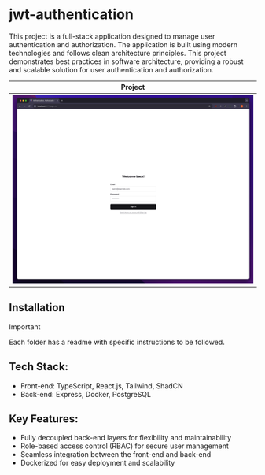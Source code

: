 # jwt-authentication

This project is a full-stack application designed to manage user authentication and authorization. The application is built using modern technologies and follows clean architecture principles. This project demonstrates best practices in software architecture, providing a robust and scalable solution for user authentication and authorization.

|                Project                 |
| :------------------------------------: |
| ![Home Page](./.github/client.gif) |

## Installation

> [!IMPORTANT]
> Each folder has a readme with specific instructions to be followed.

## Tech Stack:

- Front-end: TypeScript, React.js, Tailwind, ShadCN
- Back-end: Express, Docker, PostgreSQL

## Key Features:

- Fully decoupled back-end layers for flexibility and maintainability
- Role-based access control (RBAC) for secure user management
- Seamless integration between the front-end and back-end
- Dockerized for easy deployment and scalability
